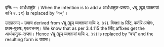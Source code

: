 

वृत्तिः --: आर्धधातुके । When the intention is to add a आर्धधातुक-प्रत्यय:, √ब्रू (ब्रूञ् व्यक्तायां वाचि २. ३९) is replaced by “वच्”।


उदाहरणम् – उवाच derived from √ब्रू (ब्रूञ् व्यक्तायां वाचि २. ३९). विवक्षा is लिँट्, कर्तरि-प्रयोगः, प्रथम-पुरुषः, एकवचनम्। We know that as per 3.4.115 the लिँट् affixes get the आर्धधातुक-सञ्ज्ञा। Hence √ब्रू (ब्रूञ् व्यक्तायां वाचि २. ३९) is replaced by “वच्” and the resulting form is उवाच।

